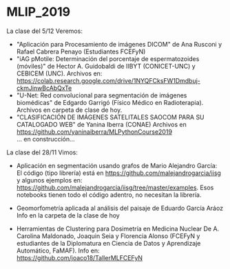 # MLIP_2019
La clase del 5/12
Veremos:
 * "Aplicación para Procesamiento de imágenes DICOM" de Ana Rusconi y Rafael Cabrera Penayo (Estudiantes FCEFyN)
 * "iAG pMotile:  Determinación del porcentaje de espermatozoides (móviles)" de Hector A. Guidobaldi de IIBYT (CONICET-UNC) y CEBICEM (UNC). Archivos en: https://colab.research.google.com/drive/1NYQFCksFW1Dmdbuj-ckmJinwBcAbQxTe
 * "U-Net: Red convolucional para segmentación de imágenes biomédicas" de Edgardo Garrigó (Físico Médico en Radioterapia). Archivos en carpeta de clase de hoy. 
 * "CLASIFICACIÓN DE IMÁGENES SATELITALES SAOCOM PARA SU CATALOGADO WEB" de Yanina Iberra (CONAE) Archivos en https://github.com/yaninaiberra/MLPythonCourse2019   
... en construcción...

La clase del 28/11
Vimos:

* Aplicación en segmentación usando grafos de Mario Alejandro García: 
El código (tipo librería) está en https://github.com/malejandrogarcia/iisg
y algunos ejemplos en:
https://github.com/malejandrogarcia/iisg/tree/master/examples. Esos notebooks tienen todo el código adentro, no necesitan la librería.

* Geomorfometría aplicada al análisis del paisaje de Eduardo García Aráoz
Info en la carpeta de la clase de hoy

* Herramientas de Clustering para Dosimetría en Medicina Nuclear De A. Carolina Maldonado, Joaquin Seia y Florencia Alonso (FCEFyN y estudiantes de la Diplomatura en Ciencia de Datos y Aprendizaje Automático, FaMAF). Info en: https://github.com/joaco18/TallerMLFCEFyN
